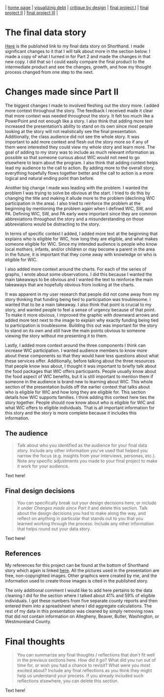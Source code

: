 | [home page](https://aburrou2.github.io/burroughs-portfolio/) | [visualizing debt](dataviz2) | [critique by design](Assignment34) | [final project I](final-project-part-one) | [final project II](final-project-part-two) | [final project III](final-project-part-three) |

# The final data story

[Here](https://carnegiemellon.shorthandstories.com/declining-wic-participation-in-southwestern-pennsylvania/index.html#section-lGOEzMoZrn) is the published link to my final data story on Shorthand. I made significant changes to it that I will talk about more in the section below. I made a copy of what I turned in for Part 2 and made the changes in that new copy. I did that so I could easily compare the final product to the intermediate product and see the changes, growth, and how my thought process changed from one step to the next. 

# Changes made since Part II
The biggest changes I made to involved fleshing out the story more. I added more context throughout the story. The feedback I received made it clear that more context was needed throughout the story. It felt too much like a PowerPoint and not enough like a story. I also think that adding more text increased the presentation’s ability to stand on its own since most people looking at the story will not realistically see the final presentation. Additionally, the class audience did not see the whole story. It was important to add more context and flesh out the story more so if any of them were interested they could view my whole story and learn more. The goal of adding to my story was to include as much relevant information as possible so that someone curious about WIC would not need to go elsewhere to learn about the program. I also think that adding context helps lead my audience to the call to action. By adding more to the overall story, everything hopefully flows together better and the call to action is a more logical and natural ending point than before. 

Another big change I made was leading with the problem. I wanted the problem I was trying to solve be obvious at the start. I tried to do this by changing the title and making it allude more to the problem (declining WIC participation in the area). I also tried to reinforce the problem at the beginning by mentioning the problem again when I defined WIC, SW, and PA. Defining WIC, SW, and PA early were important since they are common abbreviations throughout the story and a misunderstanding on those abbreviations would be distracting to the story. 

In terms of specific context I added, I added more text at the beginning that explains who is eligible for WIC, how long they are eligible, and what makes someone eligible for WIC. Since my intended audience is people who know local mothers, infants, and/or children or may become a parent in the area in the future, it is important that they come away with knowledge on who is eligible for WIC. 

I also added more context around the charts. For each of the series of graphs, I wrote about some observations. I did this because I wanted the main takeaways to be obvious and I wanted the text to reinforce the main takeaways that are hopefully obvious from looking at the charts. 

It was apparent in my user research that people did not come away from my story thinking that funding being tied to participation was troublesome. I wanted that to be a main takeaway. I also think that point is crucial to my story, and wanted people to feel a sense of urgency because of that point. To make it more obvious, I improved the graphic with downward arrows and added more text next to the image to explain why exactly funding being tied to participation is troublesome. Building this out was important for the story to stand on its own and still have the main points obvious to someone viewing the story without me presenting it to them. 

Lastly, I added more context around the three components I think can increase WIC participation. I wanted audience members to know more about these components so that they would have less questions about what these services offer. Additionally, before talking about the three resources that people know less about, I thought it was important to briefly talk about the food packages that WIC offers participants. People usually know about the food aspect of WIC benefits, but it is still important to mention them if someone in the audience is brand new to learning about WIC. This whole section of the presentation builds off the earlier context that talks about who is eligible for WIC and how long they are eligible for. This section details how WIC supports families. I think adding this context here ties the story together. People should now know about who is eligible for WIC and what WIC offers to eligible individuals. That is all important information for this story and the story is more complete because it includes this information. 


## The audience
> Talk about who you identified as the audience for your final data story.  Include any other information you've used that helped you narrow the focus (e.g. insights from your interviews, personas, etc.).  Note any specific adjustments you made to your final project to make it work for your audience.

Text here!

## Final design decisions
> You can specifically break out your design decisions here, or include it under *Changes made since Part II* and delete this section. Talk about the design decisions you had to make along the way, and reflect on anything in particular that stands out to you that you learned working through the process.  Include any other information that helps round out your data story. 

Text here!

## References

My references for this project can be found at the bottom of Shorthand story which again is linked [here](https://carnegiemellon.shorthandstories.com/declining-wic-participation-in-southwestern-pennsylvania/index.html#group-section-TjwLB9wlDx). All the pictures used in the presentation are free, non-copyrighted images. Other graphics were created by me, and the information used to create those images is cited in the published story. 

The only additional comment I would like to add here pertains to the data cleaning I did for the section where I talked about 41% and 59% of eligible individuals. I got these numbers from five separate county reports and then entered them into a spreadsheet where I did aggregate calculations. The rest of my data in this presentation was cleaned by simply removing rows that did not contain information on Allegheny, Beaver, Butler, Washington, or Westmoreland County. 


# Final thoughts
> You can summarize any final thoughts / reflections that don't fit well in the previous sections here.  How did it go?  What did you run out of time for, or wish you had a chance to revisit?  What were you most excited about?  Include any final reflections as you think they might help us understand your process.  If you already included such reflections elsewhere, you can delete this section. 

Text here!
